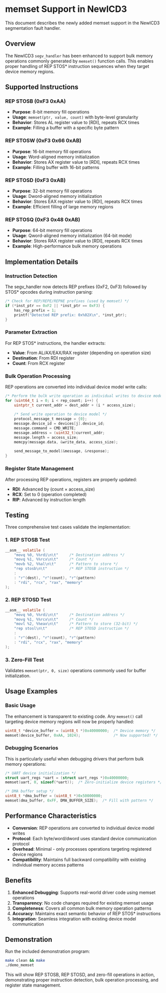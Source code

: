 # memset Support in NewICD3

This document describes the newly added memset support in the NewICD3 segmentation fault handler.

## Overview

The NewICD3 `segv_handler` has been enhanced to support bulk memory operations commonly generated by `memset()` function calls. This enables proper handling of REP STOS* instruction sequences when they target device memory regions.

## Supported Instructions

### REP STOSB (0xF3 0xAA)
- **Purpose**: 8-bit memory fill operations
- **Usage**: `memset(ptr, value, count)` with byte-level granularity
- **Behavior**: Stores AL register value to [RDI], repeats RCX times
- **Example**: Filling a buffer with a specific byte pattern

### REP STOSW (0xF3 0x66 0xAB)  
- **Purpose**: 16-bit memory fill operations
- **Usage**: Word-aligned memory initialization
- **Behavior**: Stores AX register value to [RDI], repeats RCX times
- **Example**: Filling buffer with 16-bit patterns

### REP STOSD (0xF3 0xAB)
- **Purpose**: 32-bit memory fill operations  
- **Usage**: Dword-aligned memory initialization
- **Behavior**: Stores EAX register value to [RDI], repeats RCX times
- **Example**: Efficient filling of large memory regions

### REP STOSQ (0xF3 0x48 0xAB)
- **Purpose**: 64-bit memory fill operations
- **Usage**: Qword-aligned memory initialization (64-bit mode)
- **Behavior**: Stores RAX register value to [RDI], repeats RCX times
- **Example**: High-performance bulk memory operations

## Implementation Details

### Instruction Detection
The segv_handler now detects REP prefixes (0xF2, 0xF3) followed by STOS* opcodes during instruction parsing:

```c
/* Check for REP/REPE/REPNE prefixes (used by memset) */
if (*inst_ptr == 0xF2 || *inst_ptr == 0xF3) {
    has_rep_prefix = 1;
    printf("Detected REP prefix: 0x%02X\n", *inst_ptr);
}
```

### Parameter Extraction
For REP STOS* instructions, the handler extracts:
- **Value**: From AL/AX/EAX/RAX register (depending on operation size)
- **Destination**: From RDI register 
- **Count**: From RCX register

### Bulk Operation Processing
REP operations are converted into individual device model write calls:

```c
/* Perform the bulk write operation as individual writes to device model */
for (uint64_t i = 0; i < rep_count; i++) {
    uintptr_t current_addr = dest_addr + (i * access_size);
    
    /* Send write operation to device model */
    protocol_message_t message = {0};
    message.device_id = devices[j].device_id;
    message.command = CMD_WRITE;
    message.address = (uint32_t)current_addr;
    message.length = access_size;
    memcpy(message.data, &write_data, access_size);
    
    send_message_to_model(&message, &response);
}
```

### Register State Management
After processing REP operations, registers are properly updated:
- **RDI**: Advanced by (count × access_size)
- **RCX**: Set to 0 (operation completed)
- **RIP**: Advanced by instruction length

## Testing

Three comprehensive test cases validate the implementation:

### 1. REP STOSB Test
```c
__asm__ volatile (
    "movq %0, %%rdi\n\t"     /* Destination address */
    "movq %1, %%rcx\n\t"     /* Count */
    "movb %2, %%al\n\t"      /* Pattern to store */
    "rep stosb\n\t"          /* REP STOSB instruction */
    :
    : "r"(dest), "r"(count), "r"(pattern)
    : "rdi", "rcx", "rax", "memory"
);
```

### 2. REP STOSD Test  
```c
__asm__ volatile (
    "movq %0, %%rdi\n\t"     /* Destination address */
    "movq %1, %%rcx\n\t"     /* Count */
    "movl %2, %%eax\n\t"     /* Pattern to store (32-bit) */
    "rep stosl\n\t"          /* REP STOSD instruction */
    :
    : "r"(dest), "r"(count), "r"(pattern)
    : "rdi", "rcx", "rax", "memory"
);
```

### 3. Zero-Fill Test
Validates `memset(ptr, 0, size)` operations commonly used for buffer initialization.

## Usage Examples

### Basic Usage
The enhancement is transparent to existing code. Any `memset()` call targeting device memory regions will now be properly handled:

```c
uint8_t *device_buffer = (uint8_t *)0x40000000;  /* Device memory */
memset(device_buffer, 0xAA, 1024);               /* Now supported! */
```

### Debugging Scenarios
This is particularly useful when debugging drivers that perform bulk memory operations:

```c
/* UART device initialization */
struct uart_regs *uart = (struct uart_regs *)0x40000000;
memset(uart, 0, sizeof(*uart));  /* Zero-initialize device registers */

/* DMA buffer setup */
uint8_t *dma_buffer = (uint8_t *)0x50000000;
memset(dma_buffer, 0xFF, DMA_BUFFER_SIZE);  /* Fill with pattern */
```

## Performance Characteristics

- **Conversion**: REP operations are converted to individual device model writes
- **Protocol**: Each byte/word/dword uses standard device communication protocol
- **Overhead**: Minimal - only processes operations targeting registered device regions
- **Compatibility**: Maintains full backward compatibility with existing individual memory access patterns

## Benefits

1. **Enhanced Debugging**: Supports real-world driver code using memset operations
2. **Transparency**: No code changes required for existing memset usage
3. **Completeness**: Covers all common bulk memory operation patterns
4. **Accuracy**: Maintains exact semantic behavior of REP STOS* instructions
5. **Integration**: Seamless integration with existing device model communication

## Demonstration

Run the included demonstration program:

```bash
make clean && make
./demo_memset
```

This will show REP STOSB, REP STOSD, and zero-fill operations in action, demonstrating proper instruction detection, bulk operation processing, and register state management.